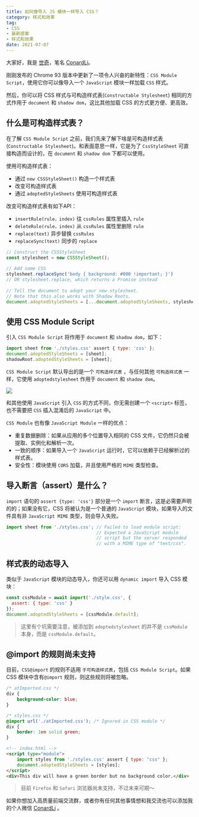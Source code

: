 ```yaml
---
title: 如何像导入 JS 模块一样导入 CSS？
category: 样式和效果
tag: 
- CSS
- 最新提案
- 样式和效果
date: 2021-07-07
---
```



大家好，我是 [世奇](https://mp.weixin.qq.com/s?__biz=Mzk0MDMwMzQyOA==&mid=2247493407&idx=1&sn=41b8782a3bdc75b211206b06e1929a58&chksm=c2e11234f5969b22a0d7fd50ec32be9df13e2caeef186b30b5d653836b0725def8ccd58a56cf#rd)，笔名 [ConardLi](https://mp.weixin.qq.com/s?__biz=Mzk0MDMwMzQyOA==&mid=2247493407&idx=1&sn=41b8782a3bdc75b211206b06e1929a58&chksm=c2e11234f5969b22a0d7fd50ec32be9df13e2caeef186b30b5d653836b0725def8ccd58a56cf#rd)。


刚刚发布的 Chrome 93 版本中更新了一项令人兴奋的新特性：`CSS Module Script`，使用它你可以像导入一个 `JavaScript` 模块一样加载 `CSS` 样式。

然后，你可以将 CSS 样式与可构造样式表(`Constructable Stylesheet`) 相同的方式作用于 `document` 和 `shadow dom`，这比其他加载 CSS 的方式更方便、更高效。

## 什么是可构造样式表？

在了解 `CSS Module Script` 之前，我们先来了解下啥是可构造样式表(`Constructable Stylesheet`)。和表面意思一样，它是为了 `CssStyleSheet` 可直接构造而设计的，在 `document` 和 `shadow dom` 下都可以使用。

使用可构造样式表：

- 通过 `new CSSStyleSheet()` 构造一个样式表
- 改变可构造样式表
- 通过 `adoptedStyleSheets` 使用可构造样式表

改变可构造样式表有如下API：

- `insertRule(rule，index)` 往 `cssRules` 属性里插入 `rule`
- `deleteRule(rule，index)` 从 `cssRules` 属性里删除 `rule`
- `replace(text)` 异步替换 `cssRules`
- `replaceSync(text)` 同步的 `replace`

```js
// Construct the CSSStyleSheet
const stylesheet = new CSSStyleSheet();
 
// Add some CSS
stylesheet.replaceSync('body { background: #000 !important; }')
// OR stylesheet.replace, which returns a Promise instead
 
// Tell the document to adopt your new stylesheet.
// Note that this also works with Shadow Roots.
document.adoptedStyleSheets = [...document.adoptedStyleSheets, stylesheet];
```


## 使用 CSS Module Script

引入 `CSS Module Script` 将作用于 `document` 和 `shadow dom`，如下：

```js
import sheet from './styles.css' assert { type: 'css' };
document.adoptedStyleSheets = [sheet];
shadowRoot.adoptedStyleSheets = [sheet];
```

`CSS Module Script` 默认导出的是一个 `可构造样式表` ，与任何其他 `可构造样式表` 一样，它使用 `adoptedstylesheet` 作用于 `document` 和 `shadow dom`。

![](https://p3-juejin.byteimg.com/tos-cn-i-k3u1fbpfcp/f886e1246e554678ac2d1600ad509b73~tplv-k3u1fbpfcp-zoom-1.image)

和其他使用 `JavaScript` 引入 `CSS` 的方式不同，你无需创建一个 `<script>` 标签，也不需要把 `CSS` 插入混淆后的 `JavaScript` 中。


`CSS Module` 也有像 `JavaScript Module` 一样的优点：


- 重复数据删除：如果从应用的多个位置导入相同的 CSS 文件，它仍然只会被提取、实例化和解析一次。
- 一致的顺序：如果导入一个 `JavaScript` 运行时，它可以依赖于已经解析过的样式表。
- 安全性：模块使用 `CORS` 加载，并且使用严格的 `MIME` 类型检查。


## 导入断言（assert）是什么？

`import` 语句的 `assert {type: 'css'}` 部分是一个 `import` 断言，这是必需要声明的的；如果没有它，CSS 将被认为是一个普通的 `JavaScript` 模块，如果导入的文件具有非 `JavaScript MIME` 类型，则会导入失败。

```js
import sheet from './styles.css'; // Failed to load module script:
                                  // Expected a JavaScript module
                                  // script but the server responded
                                  // with a MIME type of "text/css".
```

## 样式表的动态导入

类似于 `JavaScript` 模块的动态导入，你还可以用 `dynamic import` 导入 CSS 模块：


```js
const cssModule = await import('./style.css', {
  assert: { type: 'css' }
});
document.adoptedStyleSheets = [cssModule.default];
```


> 这里有个坑需要注意，被添加到 `adoptedstylesheet` 的并不是 `cssModule` 本身，而是 `cssModule.default`。


## @import 的规则尚未支持


目前，`CSS@import` 的规则不适用 `于可构造样式表`，包括 `CSS Module Script`。如果 CSS 模块中含有`@import` 规则，则这些规则将被忽略。

```css
/* atImported.css */
div {
    background-color: blue;
}
```

```css
/* styles.css */
@import url('./atImported.css'); /* Ignored in CSS module */
div {
    border: 1em solid green;
}
```

```html
<!-- index.html -->
<script type="module">
    import styles from './styles.css' assert { type: "css" };
    document.adoptedStyleSheets = [styles];
</script>
<div>This div will have a green border but no background color.</div>
```


> 目前 `Firefox` 和 `Safari` 浏览器尚未支持，不过未来可期～


如果你想加入高质量前端交流群，或者你有任何其他事情想和我交流也可以添加我的个人微信 [ConardLi](https://mp.weixin.qq.com/s?__biz=Mzk0MDMwMzQyOA==&mid=2247493407&idx=1&sn=41b8782a3bdc75b211206b06e1929a58&chksm=c2e11234f5969b22a0d7fd50ec32be9df13e2caeef186b30b5d653836b0725def8ccd58a56cf#rd) 。








